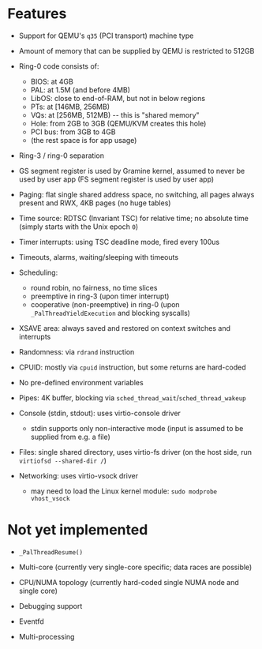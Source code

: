 # Features

- Support for QEMU's `q35` (PCI transport) machine type

- Amount of memory that can be supplied by QEMU is restricted to 512GB

- Ring-0 code consists of:
  - BIOS:    at 4GB
  - PAL:     at 1.5M (and before 4MB)
  - LibOS:   close to end-of-RAM, but not in below regions
  - PTs:     at [146MB, 256MB)
  - VQs:     at [256MB, 512MB) -- this is "shared memory"
  - Hole:    from 2GB to 3GB (QEMU/KVM creates this hole)
  - PCI bus: from 3GB to 4GB
  - (the rest space is for app usage)

- Ring-3 / ring-0 separation

- GS segment register is used by Gramine kernel, assumed to never be used by
  user app (FS segment register is used by user app)

- Paging: flat single shared address space, no switching, all pages always
  present and RWX, 4KB pages (no huge tables)

- Time source: RDTSC (Invariant TSC) for relative time; no absolute time (simply
  starts with the Unix epoch `0`)

- Timer interrupts: using TSC deadline mode, fired every 100us

- Timeouts, alarms, waiting/sleeping with timeouts

- Scheduling:
  - round robin, no fairness, no time slices
  - preemptive in ring-3 (upon timer interrupt)
  - cooperative (non-preemptive) in ring-0 (upon `_PalThreadYieldExecution` and
    blocking syscalls)

- XSAVE area: always saved and restored on context switches and interrupts

- Randomness: via `rdrand` instruction

- CPUID: mostly via `cpuid` instruction, but some returns are hard-coded

- No pre-defined environment variables

- Pipes: 4K buffer, blocking via `sched_thread_wait`/`sched_thread_wakeup`

- Console (stdin, stdout): uses virtio-console driver
  - stdin supports only non-interactive mode (input is assumed to be supplied
    from e.g. a file)

- Files: single shared directory, uses virtio-fs driver
  (on the host side, run `virtiofsd --shared-dir /`)

- Networking: uses virtio-vsock driver
  - may need to load the Linux kernel module: `sudo modprobe vhost_vsock`

# Not yet implemented

- `_PalThreadResume()`

- Multi-core (currently very single-core specific; data races are possible)

- CPU/NUMA topology (currently hard-coded single NUMA node and single core)

- Debugging support

- Eventfd

- Multi-processing
